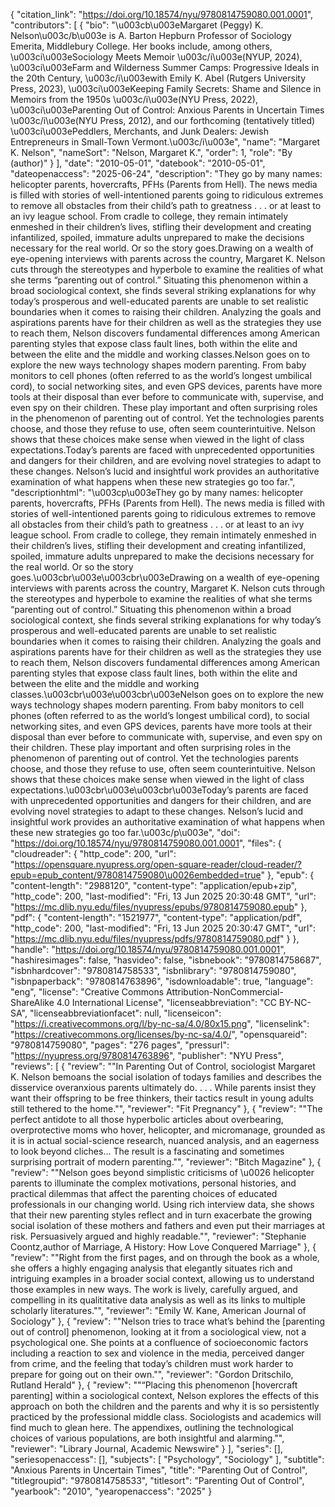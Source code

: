 {
   "citation_link": "https://doi.org/10.18574/nyu/9780814759080.001.0001",
   "contributors": [
     {
       "bio": "\u003cb\u003eMargaret (Peggy) K. Nelson\u003c/b\u003e is A. Barton Hepburn Professor of Sociology Emerita,  Middlebury College.  Her books include, among others, \u003ci\u003eSociology Meets Memoir \u003c/i\u003e(NYUP, 2024), \u003ci\u003eFarm and Wilderness Summer Camps: Progressive Ideals in the 20th Century, \u003c/i\u003ewith Emily K. Abel (Rutgers University Press, 2023), \u003ci\u003eKeeping Family Secrets: Shame and Silence in Memoirs from the 1950s \u003c/i\u003e(NYU Press, 2022), \u003ci\u003eParenting Out of Control: Anxious Parents in Uncertain Times \u003c/i\u003e(NYU Press, 2012), and our forthcoming (tentatively titled) \u003ci\u003ePeddlers, Merchants, and Junk Dealers: Jewish Entrepreneurs in Small-Town Vermont.\u003c/i\u003e",
       "name": "Margaret K. Nelson",
       "nameSort": "Nelson, Margaret K.",
       "order": 1,
       "role": "By (author)"
     }
   ],
   "date": "2010-05-01",
   "datebook": "2010-05-01",
   "dateopenaccess": "2025-06-24",
   "description": "They go by many names: helicopter parents, hovercrafts, PFHs (Parents from Hell). The news media is filled with stories of well-intentioned parents going to ridiculous extremes to remove all obstacles from their child’s path to greatness . . . or at least to an ivy league school. From cradle to college, they remain intimately enmeshed in their children’s lives, stifling their development and creating infantilized, spoiled, immature adults unprepared to make the decisions necessary for the real world. Or so the story goes.Drawing on a wealth of eye-opening interviews with parents across the country, Margaret K. Nelson cuts through the stereotypes and hyperbole to examine the realities of what she terms “parenting out of control.” Situating this phenomenon within a broad sociological context, she finds several striking explanations for why today’s prosperous and well-educated parents are unable to set realistic boundaries when it comes to raising their children. Analyzing the goals and aspirations parents have for their children as well as the strategies they use to reach them, Nelson discovers fundamental differences among American parenting styles that expose class fault lines, both within the elite and between the elite and the middle and working classes.Nelson goes on to explore the new ways technology shapes modern parenting. From baby monitors to cell phones (often referred to as the world’s longest umbilical cord), to social networking sites, and even GPS devices, parents have more tools at their disposal than ever before to communicate with, supervise, and even spy on their children. These play important and often surprising roles in the phenomenon of parenting out of control. Yet the technologies parents choose, and those they refuse to use, often seem counterintuitive. Nelson shows that these choices make sense when viewed in the light of class expectations.Today’s parents are faced with unprecedented opportunities and dangers for their children, and are evolving novel strategies to adapt to these changes. Nelson’s lucid and insightful work provides an authoritative examination of what happens when these new strategies go too far.",
   "descriptionhtml": "\u003cp\u003eThey go by many names: helicopter parents, hovercrafts, PFHs (Parents from Hell). The news media is filled with stories of well-intentioned parents going to ridiculous extremes to remove all obstacles from their child’s path to greatness . . . or at least to an ivy league school. From cradle to college, they remain intimately enmeshed in their children’s lives, stifling their development and creating infantilized, spoiled, immature adults unprepared to make the decisions necessary for the real world. Or so the story goes.\u003cbr\u003e\u003cbr\u003eDrawing on a wealth of eye-opening interviews with parents across the country, Margaret K. Nelson cuts through the stereotypes and hyperbole to examine the realities of what she terms “parenting out of control.” Situating this phenomenon within a broad sociological context, she finds several striking explanations for why today’s prosperous and well-educated parents are unable to set realistic boundaries when it comes to raising their children. Analyzing the goals and aspirations parents have for their children as well as the strategies they use to reach them, Nelson discovers fundamental differences among American parenting styles that expose class fault lines, both within the elite and between the elite and the middle and working classes.\u003cbr\u003e\u003cbr\u003eNelson goes on to explore the new ways technology shapes modern parenting. From baby monitors to cell phones (often referred to as the world’s longest umbilical cord), to social networking sites, and even GPS devices, parents have more tools at their disposal than ever before to communicate with, supervise, and even spy on their children. These play important and often surprising roles in the phenomenon of parenting out of control. Yet the technologies parents choose, and those they refuse to use, often seem counterintuitive. Nelson shows that these choices make sense when viewed in the light of class expectations.\u003cbr\u003e\u003cbr\u003eToday’s parents are faced with unprecedented opportunities and dangers for their children, and are evolving novel strategies to adapt to these changes. Nelson’s lucid and insightful work provides an authoritative examination of what happens when these new strategies go too far.\u003c/p\u003e",
   "doi": "https://doi.org/10.18574/nyu/9780814759080.001.0001",
   "files": {
     "cloudreader": {
       "http_code": 200,
       "url": "https://opensquare.nyupress.org/open-square-reader/cloud-reader/?epub=epub_content/9780814759080\u0026embedded=true"
     },
     "epub": {
       "content-length": "2988120",
       "content-type": "application/epub+zip",
       "http_code": 200,
       "last-modified": "Fri, 13 Jun 2025 20:30:48 GMT",
       "url": "https://mc.dlib.nyu.edu/files/nyupress/epubs/9780814759080.epub"
     },
     "pdf": {
       "content-length": "1521977",
       "content-type": "application/pdf",
       "http_code": 200,
       "last-modified": "Fri, 13 Jun 2025 20:30:47 GMT",
       "url": "https://mc.dlib.nyu.edu/files/nyupress/pdfs/9780814759080.pdf"
     }
   },
   "handle": "https://doi.org/10.18574/nyu/9780814759080.001.0001",
   "hashiresimages": false,
   "hasvideo": false,
   "isbnebook": "9780814758687",
   "isbnhardcover": "9780814758533",
   "isbnlibrary": "9780814759080",
   "isbnpaperback": "9780814763896",
   "isdownloadable": true,
   "language": "eng",
   "license": "Creative Commons Attribution-NonCommercial-ShareAlike 4.0 International License",
   "licenseabbreviation": "CC BY-NC-SA",
   "licenseabbreviationfacet": null,
   "licenseicon": "https://i.creativecommons.org/l/by-nc-sa/4.0/80x15.png",
   "licenselink": "https://creativecommons.org/licenses/by-nc-sa/4.0/",
   "opensquareid": "9780814759080",
   "pages": "276 pages",
   "pressurl": "https://nyupress.org/9780814763896",
   "publisher": "NYU Press",
   "reviews": [
     {
       "review": "\"In Parenting Out of Control, sociologist Margaret K. Nelson bemoans the social isolation of todays families and describes the disservice overanxious parents ultimately do. . . . While parents insist they want their offspring to be free thinkers, their tactics result in young adults still tethered to the home.\"",
       "reviewer": "Fit Pregnancy"
     },
     {
       "review": "\"The perfect antidote to all those hyperbolic articles about overbearing, overprotective moms who hover, helicopter, and micromanage, grounded as it is in actual social-science research, nuanced analysis, and an eagerness to look beyond cliches... The result is a fascinating and sometimes surprising portrait of modern parenting.\"",
       "reviewer": "Bitch Magazine"
     },
     {
       "review": "\"Nelson goes beyond simplistic criticisms of \u0026 helicopter parents to illuminate the complex motivations, personal histories, and practical dilemmas that affect the parenting choices of educated professionals in our changing world. Using rich interview data, she shows that their new parenting styles reflect and in turn exacerbate the growing social isolation of these mothers and fathers and even put their marriages at risk. Persuasively argued and highly readable.\"",
       "reviewer": "Stephanie Coontz,author of Marriage, A History: How Love Conquered Marriage"
     },
     {
       "review": "\"Right from the first pages, and on through the book as a whole, she offers a highly engaging analysis that elegantly situates rich and intriguing examples in a broader social context, allowing us to understand those examples in new ways. The work is lively, carefully argued, and compelling in its qualititative data analysis as well as its links to multiple scholarly literatures.\"",
       "reviewer": "Emily W. Kane, American Journal of Sociology"
     },
     {
       "review": "\"Nelson tries to trace what’s behind the [parenting out of control] phenomenon, looking at it from a sociological view, not a psychological one.  She points at a confluence of socioeconomic factors including a reaction to sex and violence in the media, perceived danger from crime, and the feeling that today’s children must work harder to prepare for going out on their own.\"",
       "reviewer": "Gordon Dritschilo, Rutland Herald"
     },
     {
       "review": "\"“Placing this phenomenon [hovercraft parenting] within a sociological context, Nelson explores the effects of this approach on both the children and the parents and why it is so persistently practiced by the professional middle class. Sociologists and academics will find much to glean here. The appendixes, outlining the technological choices of various populations, are both insightful and alarming.\"",
       "reviewer": "Library Journal, Academic Newswire"
     }
   ],
   "series": [],
   "seriesopenaccess": [],
   "subjects": [
     "Psychology",
     "Sociology"
   ],
   "subtitle": "Anxious Parents in Uncertain Times",
   "title": "Parenting Out of Control",
   "titlegroupid": "9780814758533",
   "titlesort": "Parenting Out of Control",
   "yearbook": "2010",
   "yearopenaccess": "2025"
 }

